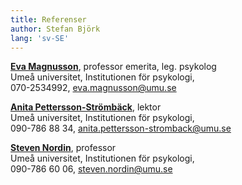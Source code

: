 ```yaml
---
title: Referenser
author: Stefan Björk
lang: 'sv-SE'
---
```



**[Eva Magnusson](http://www.umu.se/sok/personalkatalog?uid=evma0001)**, professor emerita, leg. psykolog  
Umeå universitet, Institutionen för psykologi,  
070-2534992, <eva.magnusson@umu.se>

**[Anita Pettersson-Strömbäck](http://www.umu.se/sok/personalkatalog?uid=anpe0002)**, lektor  
Umeå universitet, Institutionen för psykologi,  
090-786 88 34, <anita.pettersson-stromback@umu.se>

**[Steven Nordin](http://www.umu.se/sok/personalkatalog?uid=stno0002)**, professor  
Umeå universitet, Institutionen för psykologi,  
090-786 60 06, <steven.nordin@umu.se>
